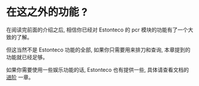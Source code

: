 # 在这之外的功能 ? 

在阅读完前面的介绍之后, 相信你已经对 Estonteco 的 pcr 模块的功能有了一个大致的了解。

但这当然不是 Estonteco 功能的全部, 如果你只需要用来排刀和查询, 本章提到的功能就已经足够。

如果你需要使用一些娱乐功能的话, Estonteco 也有提供一些, 具体请查看文档的 [进阶](../advanced/) 一章。